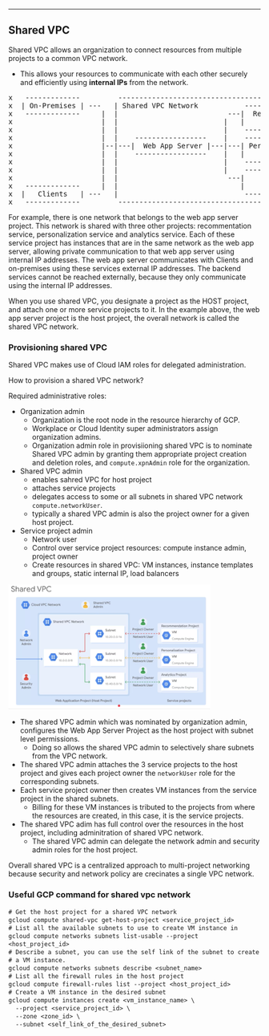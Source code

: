 _______________________________________________________________________________
## Shared VPC
Shared VPC allows an organization to connect resources from multiple projects to a common VPC network.
* This allows your resources to communicate with each other securely and efficiently using **internal IPs** from the network.

<pre>
x   -------------         -------------------------------------------------
x  | On-Premises | ---   | Shared VPC Network           -----------------  |
x   -------------     |  |                          ---|  Recommendation | |
x                     |  |                         |   |     Service     | |
x                     |  |                         |    -----------------  |
x                     |  |    -----------------    |    -----------------  |
x                     |--|---|  Web App Server |---|---| Personalization | |
x                     |  |    -----------------    |   |     Service     | |
x                     |  |                         |    -----------------  |
x                     |  |                         |    -----------------  |
x                     |  |                          ---|    Analytics    | |
x   -------------     |  |                             |     Service     | |
x  |   Clients   | ---   |                              -----------------  |
x   -------------         -------------------------------------------------
</pre>

For example, there is one network that belongs to the web app server project. This network is shared with three other projects: recommentation service, personalization service and analytics service. Each of these service project has instances that are in the same network as the web app server, allowing private communication to that web app server using internal IP addresses. The web app server communicates with Clients and on-premises using these services external IP addresses. The backend services cannot be reached externally, because they only communicate using the internal IP addresses.

When you use shared VPC, you designate a project as the HOST project, and attach one or more service projects to it. In the example above, the web app server project is the host project, the overall network is called the shared VPC network.

### Provisioning shared VPC
Shared VPC makes use of Cloud IAM roles for delegated administration.

How to provision a shared VPC network?

Required administrative roles:
* Organization admin
  * Organization is the root node in the resource hierarchy of GCP.
  * Workplace or Cloud Identity super administrators assign organization admins.
  * Organization admin role in provisiioning shared VPC is to nominate Shared VPC admin by granting them appropriate project creation and deletion roles, and `compute.xpnAdmin` role for the organization.
* Shared VPC admin
  * enables sahred VPC for host project
  * attaches service projects
  * delegates access to some or all subnets in shared VPC network `compute.networkUser`.
  * typically a shared VPC admin is also the project owner for a given host project.
* Service project admin
  * Network user
  * Control over service project resources: compute instance admin, project owner
  * Create resources in shared VPC: VM instances, instance templates and groups, static internal IP, load balancers

<img style="width:80%" src="./shared-vpc-network.jpg">

* The shared VPC admin which was nominated by organization admin, configures the Web App Server Project as the host project with subnet level permissions.
  * Doing so allows the shared VPC admin to selectively share subnets from the VPC network.
* The shared VPC admin attaches the 3 service projects to the host project and gives each project owner the `networkUser` role for the corresponding subnets.
* Each service project owner then creates VM instances from the service project in the shared subnets.
  * Billing for these VM instances is tributed to the projects from where the resources are created, in this case, it is the service projects.
* The shared VPC adim has full control over the resources in the host project, including adminitration of shared VPC network.
  * The shared VPC admin can delegate the network admin and security admin roles for the host project.

Overall shared VPC is a centralized approach to multi-project networking because security and network policy are crecinates a single VPC network.

### Useful GCP command for shared vpc network

```
# Get the host project for a shared VPC network
gcloud compute shared-vpc get-host-project <service_project_id>
# List all the available subnets to use to create VM instance in
gcloud compute networks subnets list-usable --project <host_project_id>
# Describe a subnet, you can use the self link of the subnet to create
# a VM instance.
gcloud compute networks subnets describe <subnet_name>
# List all the firewall rules in the host project
gcloud compute firewall-rules list --project <host_project_id>
# Create a VM instance in the desired subnet
gcloud compute instances create <vm_instance_name> \
  --project <service_project_id> \
  --zone <zone_id> \
  --subnet <self_link_of_the_desired_subnet>
```
